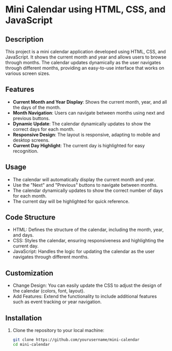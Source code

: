 # Mini Calendar using HTML, CSS, and JavaScript

## Description
This project is a mini calendar application developed using HTML, CSS, and JavaScript. It shows the current month and year and allows users to browse through months. The calendar updates dynamically as the user navigates through different months, providing an easy-to-use interface that works on various screen sizes. 

## Features
- **Current Month and Year Display**: Shows the current month, year, and all the days of the month.
- **Month Navigation**: Users can navigate between months using next and previous buttons.
- **Dynamic Update**: The calendar dynamically updates to show the correct days for each month.
- **Responsive Design**: The layout is responsive, adapting to mobile and desktop screens.
- **Current Day Highlight**: The current day is highlighted for easy recognition.

## Usage
- The calendar will automatically display the current month and year.
- Use the "Next" and "Previous" buttons to navigate between months.
- The calendar dynamically updates to show the correct number of days for each month.
- The current day will be highlighted for quick reference.

## Code Structure
- HTML: Defines the structure of the calendar, including the month, year, and days.
- CSS: Styles the calendar, ensuring responsiveness and highlighting the current day.
- JavaScript: Handles the logic for updating the calendar as the user navigates through different months.

## Customization
- Change Design: You can easily update the CSS to adjust the design of the calendar (colors, font, layout).
- Add Features: Extend the functionality to include additional features such as event tracking or year navigation.

## Installation

1. Clone the repository to your local machine:
   ```bash
   git clone https://github.com/yourusername/mini-calendar
   cd mini-calendar
